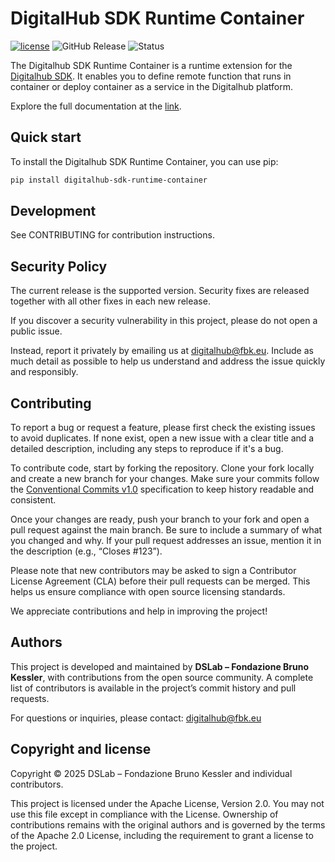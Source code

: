 # DigitalHub SDK Runtime Container

[![license](https://img.shields.io/badge/license-Apache%202.0-blue)](https://github.com/scc-digitalhub/digitalhub-sdk-runtime-container/LICENSE) ![GitHub Release](https://img.shields.io/github/v/release/scc-digitalhub/digitalhub-sdk-runtime-container)
![Status](https://img.shields.io/badge/status-stable-gold)

The Digitalhub SDK Runtime Container is a runtime extension for the [Digitalhub SDK](https://github.com/scc-digitalhub/digitalhub-sdk). It enables you to define remote function that runs in container or deploy container as a service in the Digitalhub platform.

Explore the full documentation at the [link](https://scc-digitalhub.github.io/sdk-docs/reference/runtimes/).

## Quick start

To install the Digitalhub SDK Runtime Container, you can use pip:

```bash
pip install digitalhub-sdk-runtime-container
```

## Development

See CONTRIBUTING for contribution instructions.

## Security Policy

The current release is the supported version. Security fixes are released together with all other fixes in each new release.

If you discover a security vulnerability in this project, please do not open a public issue.

Instead, report it privately by emailing us at digitalhub@fbk.eu. Include as much detail as possible to help us understand and address the issue quickly and responsibly.

## Contributing

To report a bug or request a feature, please first check the existing issues to avoid duplicates. If none exist, open a new issue with a clear title and a detailed description, including any steps to reproduce if it's a bug.

To contribute code, start by forking the repository. Clone your fork locally and create a new branch for your changes. Make sure your commits follow the [Conventional Commits v1.0](https://www.conventionalcommits.org/en/v1.0.0/) specification to keep history readable and consistent.

Once your changes are ready, push your branch to your fork and open a pull request against the main branch. Be sure to include a summary of what you changed and why. If your pull request addresses an issue, mention it in the description (e.g., “Closes #123”).

Please note that new contributors may be asked to sign a Contributor License Agreement (CLA) before their pull requests can be merged. This helps us ensure compliance with open source licensing standards.

We appreciate contributions and help in improving the project!

## Authors

This project is developed and maintained by **DSLab – Fondazione Bruno Kessler**, with contributions from the open source community. A complete list of contributors is available in the project’s commit history and pull requests.

For questions or inquiries, please contact: [digitalhub@fbk.eu](mailto:digitalhub@fbk.eu)

## Copyright and license

Copyright © 2025 DSLab – Fondazione Bruno Kessler and individual contributors.

This project is licensed under the Apache License, Version 2.0.
You may not use this file except in compliance with the License. Ownership of contributions remains with the original authors and is governed by the terms of the Apache 2.0 License, including the requirement to grant a license to the project.
